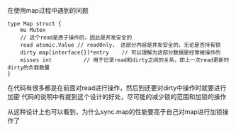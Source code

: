 在使用map过程中遇到的问题
```
type Map struct {
	mu Mutex
	// 这个read是原子操作的，因此是并发安全的
	read atomic.Value // readOnly， 这部分内容是并发安全的，无论是否持有锁
	dirty map[interface{}]*entry    // 可以理解为这部分数据是经常被操作的
	misses int			// 用于记录read和dirty之间的关系，即上一次read更新时dirty的负载数量
}

```
在代码有很多都是在前面对read进行操作，然后到还要对dirty中操作时就要进行加密
代码的说明中有提到这个设计的好处，尽可能的减少锁的范围和加锁的操作

从这种设计上也可以看到，为什么sync.map的性能要高于自己对map进行加锁操作了
